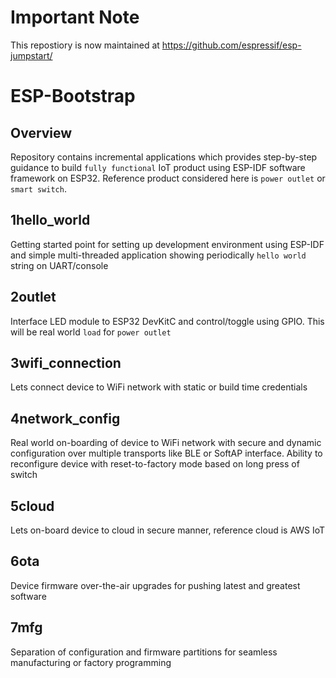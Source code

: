 # Important Note

This repostiory is now maintained at https://github.com/espressif/esp-jumpstart/

# ESP-Bootstrap

## Overview

Repository contains incremental applications which provides step-by-step guidance
to build `fully functional` IoT product using ESP-IDF software framework on ESP32.
Reference product considered here is `power outlet` or `smart switch`.

## 1hello_world
Getting started point for setting up development environment using ESP-IDF and simple
multi-threaded application showing periodically `hello world` string on UART/console

## 2outlet
Interface LED module to ESP32 DevKitC and control/toggle using GPIO. This will be real
world `load` for `power outlet`

## 3wifi_connection
Lets connect device to WiFi network with static or build time credentials

## 4network_config
Real world on-boarding of device to WiFi network with secure and dynamic configuration
over multiple transports like BLE or SoftAP interface. Ability to reconfigure device
with reset-to-factory mode based on long press of switch

## 5cloud
Lets on-board device to cloud in secure manner, reference cloud is AWS IoT

## 6ota
Device firmware over-the-air upgrades for pushing latest and greatest software

## 7mfg
Separation of configuration and firmware partitions for seamless manufacturing or factory
programming
